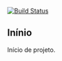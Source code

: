 [![Build Status](http://loubackdesigner.com.br)](http://loubackdesigner.com.br)

Inínio
------

Início de projeto.